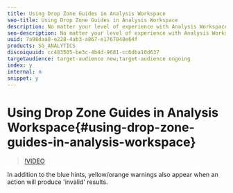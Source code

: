```yaml
---
title: Using Drop Zone Guides in Analysis Workspace
seo-title: Using Drop Zone Guides in Analysis Workspace
description: No matter your level of experience with Analysis Workspace, Drop Zone Guides aim to provide subtle, contextual guides to help you build analyses more efficiently, with less undo actions.
seo-description: No matter your level of experience with Analysis Workspace, Drop Zone Guides aim to provide subtle, contextual guides to help you build analyses more efficiently, with less undo actions.
uuid: 7a98daa8-e228-4ab3-a867-e1767848e64f
products: SG_ANALYTICS
discoiquuid: cc483505-be3c-4b4d-9681-cc6dba10d637
targetaudience: target-audience new;target-audience ongoing
index: y
internal: n
snippet: y
---
```


# Using Drop Zone Guides in Analysis Workspace{#using-drop-zone-guides-in-analysis-workspace}

>[!VIDEO](https://video.tv.adobe.com/v/23387/?quality=12)

In addition to the blue hints, yellow/orange warnings also appear when an action will produce 'invalid' results.
